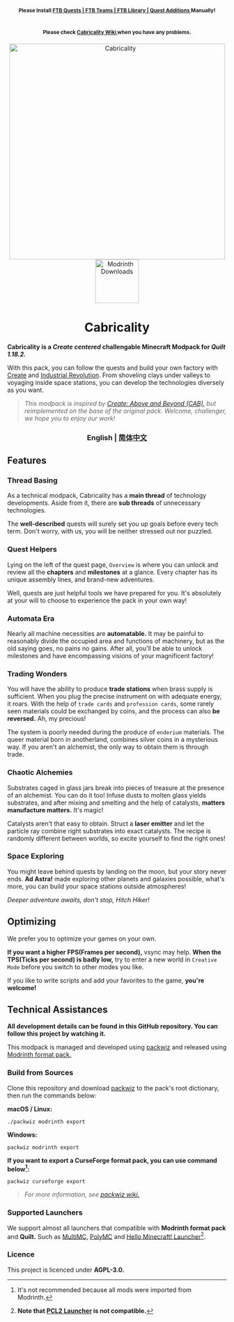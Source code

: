 
<h4 align="center"> <sup> Please Install <a href="https://www.curseforge.com/minecraft/mc-mods/ftb-quests-fabric"> FTB Quests | </a> <a href="https://www.curseforge.com/minecraft/mc-mods/ftb-teams-fabric"> FTB Teams | </a> <a href="https://www.curseforge.com/minecraft/mc-mods/ftb-library-fabric"> FTB Library | </a> <a href="https://www.curseforge.com/minecraft/mc-mods/quests-additions-fabric"> Quest Additions </a> Manually! </sup> <br> </br> </h4>

<h4 align="center"> <sup> Please check <a href="https://github.com/DM-Earth/Cabricality/wiki"> Cabricality Wiki </a> when you have any problems.</sup></h4>

<div align="center"> <img src="https://github.com/DM-Earth/Cabricality/blob/packwiz/1.18.2/quilt/dev/assets/cabricality_banner.png?raw=true" width = 495 alt="Cabricality"> </div>
<div align="center"> <img src="https://img.shields.io/modrinth/dt/cabricality" width = 100 alt="Modrinth Downloads"> </div>

<h1 align="center"> Cabricality </h1>

**Cabricality is a *Create centered* challengable Minecraft Modpack for *Quilt 1.18.2.***

With this pack, you can follow the quests and build your own factory with [Create](https://github.com/Fabricators-of-Create/Create) and [Industrial Revolution](https://github.com/GabrielOlvH/Industrial-Revolution). From shoveling clays under valleys to voyaging inside space stations, you can develop the technologies diversely as you want.

> *This modpack is inspired by [Create: Above and Beyond (CAB),](https://github.com/simibubi/Above-and-Beyond) but reimplemented on the base of the original pack. Welcome, challenger, we hope you to enjoy our work!*

<h3 align="center"> English | <a href="docs/readme/zh_cn.md"> 简体中文 </a> </h3>

## Features

### Thread Basing

As a technical modpack, Cabricality has a **main thread** of technology developments. Aside from it, there are **sub threads** of unnecessary technologies.

The **well-described** quests will surely set you up goals before every tech term. Don't worry, with us, you will be neither stressed out nor puzzled.

### Quest Helpers

Lying on the left of the quest page, `Overview` is where you can unlock and review all the **chapters** and **milestones** at a glance. Every chapter has its unique assembly lines, and brand-new adventures.

Well, quests are just helpful tools we have prepared for you. It's absolutely at your will to choose to experience the pack in your own way!

### Automata Era

Nearly all machine necessities are **automatable.** It may be painful to reasonably divide the occupied area and functions of machinery, but as the old saying goes, no pains no gains. After all, you'll be able to unlock milestones and have encompassing visions of your magnificent factory!

### Trading Wonders

You will have the ability to produce **trade stations** when brass supply is sufficient. When you plug the precise instrument on with adequate energy, it roars. With the help of `trade cards` and `profession cards`, some rarely seen materials could be exchanged by coins, and the process can also **be reversed.** Ah, my precious!

The system is poorly needed during the produce of `enderium` materials. The queer material born in anotherland, combines silver coins in a mysterious way. If you aren't an alchemist, the only way to obtain them is through trade.

### Chaotic Alchemies

Substrates caged in glass jars break into pieces of treasure at the presence of an alchemist. You can do it too! Infuse dusts to molten glass yields substrates, and after mixing and smelting and the help of catalysts, **matters manufacture matters.** It's magic!

Catalysts aren't that easy to obtain. Struct a **laser emitter** and let the particle ray combine right substrates into exact catalysts. The recipe is randomly different between worlds, so excite yourself to find the right ones!

### Space Exploring

You might leave behind quests by landing on the moon, but your story never ends. **Ad Astra!** made exploring other planets and galaxies possible, what's more, you can build your space stations outside atmospheres!

*Deeper adventure awaits, don't stop, Hitch Hiker!*

## Optimizing

We prefer you to optimize your games on your own.

**If you want a higher FPS(Frames per second),** vsync may help. **When the TPS(Ticks per second) is badly low,** try to enter a new world in `Creative Mode` before you switch to other modes you like.

If you like to write scripts and add your favorites to the game, **you're welcome!**

## Technical Assistances

**All development details can be found in this GitHub repository. You can follow this project by watching it.**

This modpack is managed and developed using [packwiz](https://github.com/packwiz/packwiz) and released using [Modrinth format pack.](https://docs.modrinth.com/docs/modpacks/format_definition)

### Build from Sources

Clone this repository and download [packwiz](https://github.com/packwiz/packwiz) to the pack's root dictionary, then run the commands below:

**macOS / Linux:**

```
./packwiz modrinth export
```

**Windows:**

```
packwiz modrinth export
```

**If you want to export a CurseForge format pack, you can use command below[^curseforge]:**

```
packwiz curseforge export
```

[^curseforge]: It's not recommended because all mods were imported from Modrinth.

> *For more information, see [packwiz wiki.](https://packwiz.infra.link)*

### Supported Launchers

We support almost all launchers that compatible with **Modrinth format pack** and **Quilt.** Such as [MultiMC,](https://github.com/MultiMC/Launcher) [PolyMC](https://github.com/PolyMC/PolyMC) and [Hello Minecraft! Launcher](https://github.com/huanghongxun/HMCL)[^pcl2].

[^pcl2]: **Note that [PCL2 Launcher](https://github.com/Hex-Dragon/PCL2) is not compatible.**

### Licence

This project is licenced under **AGPL-3.0.**
